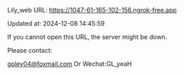 Lily_web URL: https://1047-61-165-102-156.ngrok-free.app

Updated at: 2024-12-08 14:45:59

If you cannot open this URL, the server might be down.

Please contact: 

goley04@foxmail.com Or Wechat:GL_yeaH